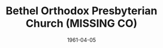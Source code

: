 ---
date: &id001 1961-04-05
end_date: null
location:
  address: Grand Junction
  city: MISSING
  state: CO
minister:
- end: 1961-12-31
  name: Jonathan Male
  start: 1961-01-01
  type: Pastor
- end: 1968-12-31
  name: John Verhage
  start: 1962-01-01
  type: Pastor
- end: 1970-12-31
  name: Paul Doepke
  start: 1969-01-01
  type: Pastor
- end: 1978-12-31
  name: Donald Duff
  start: 1972-01-01
  type: Pastor
- end: 1983-12-31
  name: William Bomer
  start: 1979-01-01
  type: Pastor
- end: 1987-09-23
  name: C. Don Darling
  start: 1983-01-01
  type: Supply Pastor
ministers:
- Jonathan Male
- John Verhage
- Paul Doepke
- Donald Duff
- William Bomer
- C. Don Darling
name: Bethel Orthodox Presbyterian Church
names: null
origination_date: *id001
raw_data: "AR    Grand Junction\n\nBethel Orthodox Presbyterian Church  (April 5,\
  \ 1961\u2013 September 23, 1987)\nPastors: Jonathan Male, 1961\nJohn Verhage, 1962\u2013\
  68\nPaul Doepke, 1969\u201370\nDonald Duff, 1972\u201378\nWilliam Bomer, 1979\u2013\
  83\nC. Don Darling (Supply from the PCA), 1983\u201387"
received_from: null
states:
- CO
status:
  active: false
  end_date: 1987-09-23
  reason: null
  received_from: null
  withdrawal_to: null
title: Bethel Orthodox Presbyterian Church (MISSING CO)
year_established:
- 1961

---